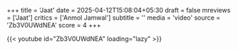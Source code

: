 +++
title = 'Jaat'
date = 2025-04-12T15:08:04+05:30
draft = false
mreviews = ['Jaat']
critics = ['Anmol Jamwal']
subtitle = ''
media = 'video'
source = 'Zb3V0UWdNEA'
score = 4
+++

{{< youtube id="Zb3V0UWdNEA" loading="lazy" >}}
